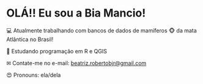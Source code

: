 # OLÁ!! Eu sou a Bia Mancio!

💻 Atualmente trabalhando com bancos de dados de mamíferos 🐵 da mata Atlântica no Brasil! 

📌 Estudando programação em R e QGIS

✉ Contate-me no e-mail: beatriz.robertobjr@gmail.com

😍 Pronouns: ela/dela


  
